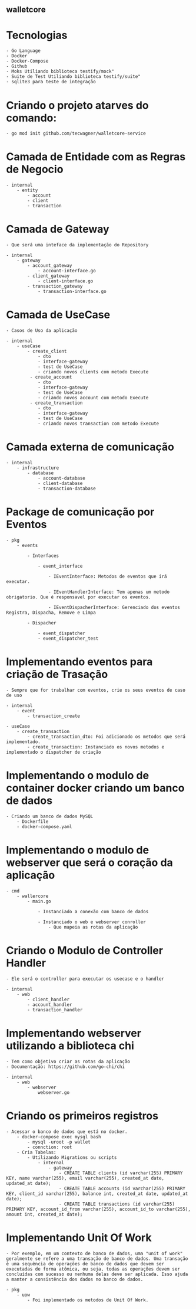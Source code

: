 ## walletcore

# Tecnologias

    - Go Language
    - Docker
    - Docker-Compose
    - Github
    - Moks Utiliando biblioteca testify/mock"
    - Suite de Test Utiliando biblioteca testify/suite"
    - sqlite3 para teste de integração

# Criando o projeto atarves do comando:

    - go mod init github.com/tecwagner/walletcore-service

# Camada de Entidade com as Regras de Negocio

    - internal
        - entity
            - account
            - client
            - transaction

# Camada de Gateway

    - Que será uma inteface da implementação do Repository

    - internal
        - gateway
            - account_gateway
                - account-interface.go
            - client_gateway
                - client-interface.go
            - transaction_gateway
                - transaction-interface.go

# Camada de UseCase

    - Casos de Uso da aplicação

    - internal
        - useCase
            - create_client
                - dto
                - interface-gateway
                - test de UseCase
                - criando novos clients com metodo Execute
             - create_account
                - dto
                - interface-gateway
                - test de UseCase
                - criando novos account com metodo Execute
             - create_transaction
                - dto
                - interface-gateway
                - test de UseCase
                - criando novos transaction com metodo Execute

# Camada externa de comunicação

    - internal
        - infrastructure
            - database
                - account-database
                - client-database
                - transaction-database

# Package de comunicação por Eventos

    - pkg
        - events

            - Interfaces

                - event_interface

                    - IEventInterface: Metodos de eventos que irá executar.

                    - IEventHandlerInterface: Tem apenas um metodo obrigatorio. Que é responsavel por executar os eventos.

                    - IEventDispacherInterface: Gerenciado dos eventos Registra, Dispacha, Remove e Limpa

            - Dispacher

                - event_dispatcher
                - event_dispatcher_test

# Implementando eventos para criação de Trasação

    - Sempre que for trabalhar com eventos, crie os seus eventos de caso de uso

    - internal
        - event
            - transaction_create

    - useCase
        - create_transaction
            - create_transaction_dto: Foi adicionado os metodos que será implementado.
            - create_transaction: Instanciado os novos metodos e implementado o dispatcher de criação

# Implementando o modulo de container docker criando um banco de dados

    - Criando um banco de dados MySQL
        - Dockerfile
        - docker-compose.yaml

# Implementando o modulo de webserver que será o coração da aplicação

    - cmd
        - wallercore
            - main.go

                - Instanciado a conexão com banco de dados

                - Instanciado o web e webserver conroller
                    - Que mapeia as rotas da aplicação

# Criando o Modulo de Controller Handler

    - Ele será o controller para executar os usecase e o handler

    - internal
        - web
            - client_handler
            - account_handler
            - transaction_handler

# Implementando webserver utilizando a biblioteca chi

    - Tem como objetivo criar as rotas da aplicação
    - Documentação: https://github.com/go-chi/chi

    - internal
        - web
            - webserver
                webserver.go

# Criando os primeiros registros

    - Acessar o banco de dados que está no docker.
        - docker-compose exec mysql bash
            - mysql -uroot -p wallet
            - connction: root
        - Cria Tabelas:
            - Utilizando Migrations ou scripts
                - internal
                    - gateway
                        - CREATE TABLE clients (id varchar(255) PRIMARY KEY, name varchar(255), email varchar(255), created_at date, updated_at date);
                        - CREATE TABLE accounts (id varchar(255) PRIMARY KEY, client_id varchar(255), balance int, created_at date, updated_at date);
                        - CREATE TABLE transactions (id varchar(255) PRIMARY KEY, account_id_from varchar(255), account_id_to varchar(255), amount int, created_at date);

# Implementando Unit Of Work

    - Por exemplo, em um contexto de banco de dados, uma "unit of work" geralmente se refere a uma transação de banco de dados. Uma transação é uma sequência de operações de banco de dados que devem ser executadas de forma atômica, ou seja, todas as operações devem ser concluídas com sucesso ou nenhuma delas deve ser aplicada. Isso ajuda a manter a consistência dos dados no banco de dados.

    - pkg
        - uow
            - Foi implementado os metodos de Unit Of Work.
